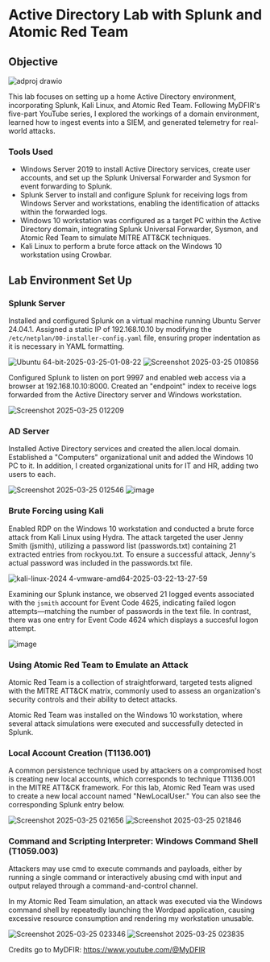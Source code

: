 # Active Directory Lab with Splunk and Atomic Red Team

## Objective
![adproj drawio](https://github.com/user-attachments/assets/ac36a5aa-0f0b-48b4-8e83-d64839c075a3)

This lab focuses on setting up a home Active Directory environment, incorporating Splunk, Kali Linux, and Atomic Red Team. Following MyDFIR's five-part YouTube series, I explored the workings of a domain environment, learned how to ingest events into a SIEM, and generated telemetry for real-world attacks.

### Tools Used
- Windows Server 2019 to install Active Directory services, create user accounts, and set up the Splunk Universal Forwarder and Sysmon for event forwarding to Splunk.
- Splunk Server to install and configure Splunk for receiving logs from Windows Server and workstations, enabling the identification of attacks within the forwarded logs.
- Windows 10 workstation was configured as a target PC within the Active Directory domain, integrating Splunk Universal Forwarder, Sysmon, and Atomic Red Team to simulate MITRE ATT&CK techniques.
- Kali Linux to perform a brute force attack on the Windows 10 workstation using Crowbar.

## Lab Environment Set Up

### Splunk Server
Installed and configured Splunk on a virtual machine running Ubuntu Server 24.04.1. Assigned a static IP of 192.168.10.10 by modifying the `/etc/netplan/00-installer-config.yaml` file, ensuring proper indentation as it is necessary in YAML formatting.

![Ubuntu 64-bit-2025-03-25-01-08-22](https://github.com/user-attachments/assets/c871c023-e072-416a-a266-77f0884c9cbc)
![Screenshot 2025-03-25 010856](https://github.com/user-attachments/assets/a595d09b-e104-4827-ad74-55fda6a22949)

Configured Splunk to listen on port 9997 and enabled web access via a browser at 192.168.10.10:8000. Created an "endpoint" index to receive logs forwarded from the Active Directory server and Windows workstation.

![Screenshot 2025-03-25 012209](https://github.com/user-attachments/assets/c3e56cb3-80de-4cd2-a263-aaab1a84d9b1)

### AD Server
Installed Active Directory services and created the allen.local domain. Established a "Computers" organizational unit and added the Windows 10 PC to it. In addition, I created organizational units for IT and HR, adding two users to each.

![Screenshot 2025-03-25 012546](https://github.com/user-attachments/assets/b4913417-d1bc-4120-8415-f0cf01795ac7)
![image](https://github.com/user-attachments/assets/d537f0e9-8f69-4a50-aac9-c490c1204afd)

### Brute Forcing using Kali

Enabled RDP on the Windows 10 workstation and conducted a brute force attack from Kali Linux using Hydra. The attack targeted the user Jenny Smith (jsmith), utilizing a password list (passwords.txt) containing 21 extracted entries from rockyou.txt. To ensure a successful attack, Jenny's actual password was included in the passwords.txt file.

![kali-linux-2024 4-vmware-amd64-2025-03-22-13-27-59](https://github.com/user-attachments/assets/ad3cedc6-439d-498b-bfe8-7ebb542563e8)

Examining our Splunk instance, we observed 21 logged events associated with the `jsmith` account for Event Code 4625, indicating failed logon attempts—matching the number of passwords in the text file. In contrast, there was one entry for Event Code 4624 which displays a succesful logon attempt.

![image](https://github.com/user-attachments/assets/a150ee43-a260-45b8-ad9d-92d6b5a7c66d)

### Using Atomic Red Team to Emulate an Attack

Atomic Red Team is a collection of straightforward, targeted tests aligned with the MITRE ATT&CK matrix, commonly used to assess an organization's security controls and their ability to detect attacks.

Atomic Red Team was installed on the Windows 10 workstation, where several attack simulations were executed and successfully detected in Splunk.

### Local Account Creation (T1136.001)

A common persistence technique used by attackers on a compromised host is creating new local accounts, which corresponds to technique T1136.001 in the MITRE ATT&CK framework. For this lab, Atomic Red Team was used to create a new local account named "NewLocalUser." You can also see the corresponding Splunk entry below.

![Screenshot 2025-03-25 021656](https://github.com/user-attachments/assets/a8051f48-b5e3-4a95-a09f-1b7c6d917311)
![Screenshot 2025-03-25 021846](https://github.com/user-attachments/assets/2b73d6c7-dffa-445f-ad88-5a2158506048)

### Command and Scripting Interpreter: Windows Command Shell (T1059.003)

Attackers may use cmd to execute commands and payloads, either by running a single command or interactively abusing cmd with input and output relayed through a command-and-control channel.

In my Atomic Red Team simulation, an attack was executed via the Windows command shell by repeatedly launching the Wordpad application, causing excessive resource consumption and rendering my workstation unusable.

![Screenshot 2025-03-25 023346](https://github.com/user-attachments/assets/db70e90d-eb83-449c-9796-c44aca100c76)
![Screenshot 2025-03-25 023835](https://github.com/user-attachments/assets/ded24c0e-e007-4da0-a619-1aa0d3573fdc)

Credits go to MyDFIR: <https://www.youtube.com/@MyDFIR>
